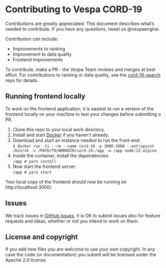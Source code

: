 <!-- Copyright Verizon Media. Licensed under the terms of the Apache 2.0 license. See LICENSE in the project root. -->
# Contributing to Vespa CORD-19
Contributions are greatly appreciated.
This document describes what’s needed to contribute.
If you have any questions, tweet us @vespaengine.

Contribution can include:
* Improvements to ranking
* Improvement to data quality
* Frontend improvements

To contribute, make a PR - the Vespa Team reviews and merges at best effort. For 
contributions to ranking or data quality, see the 
[cord-19-search](https://github.com/vespa-engine/sample-apps/tree/master/vespa-cloud/cord-19-search) 
repo for details.

## Running frontend locally
To work on the frontend application, it is easiest to run a version of the frontend
locally on your machine to test your changes before submitting a PR. 
1. Clone this repo to your local work directory.
1. Install and start [Docker](https://www.docker.com/products/docker-desktop) if you haven't already.
1. Download and start an instance needed to run the front-end: \
`$ docker run -ti --rm --name cord-19 -p 3000:3000 --entrypoint /bin/sh -v /PATH/TO/WORKDIR/cord-19:/app -w /app node:12-alpine`
1. Inside the container, install the dependencies: \
`/app # yarn install`
1. Now start the frontend server: \
`/app # yarn start`

Your local copy of the frontend should now be running on http://localhost:3000/.

## Issues
We track issues in [GitHub issues](https://github.com/vespa-engine/cord-19/issues).
It is OK to submit issues also for feature requests and ideas,
whether or not you intend to work on them.

## License and copyright
If you add new files you are welcome to use your own copyright.
In any case the code (or documentation) you submit will be licensed
under the Apache 2.0 license.

